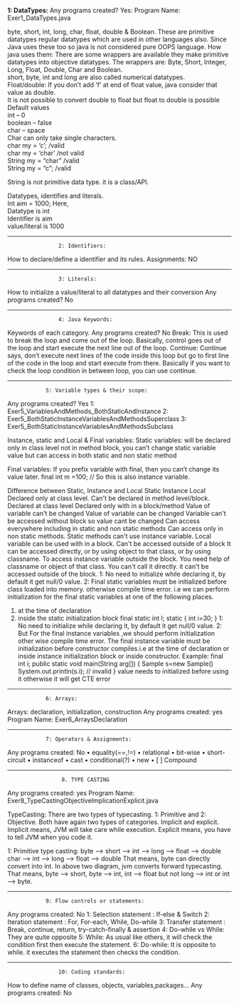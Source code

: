 **1: DataTypes:**
Any programs created? Yes:
Program Name: Exer1_DataTypes.java

byte, short, int, long, char, float, double & Boolean. These are primitive datatypes regular datatypes which are used in other languages also. Since Java uses these too so java is not considered pure OOPS language. 
How java uses them: There are some wrappers are available they make primitive datatypes into objective datatypes. The wrappers are:
Byte, Short, Integer, Long, Float, Double, Char and Boolean.   
short, byte, int and long are also called numerical datatypes.  
Float/double: If you don’t add ‘f’ at end of float value, java consider that value as double.  
It is not possible to convert double to float but float to double is possible  
Default values  
	int – 0  
	boolean – false  
	char – space  
Char can only take single characters.   
	char my = ‘c’; /valid  
	char my = ‘char’ /not valid  
	String my = “char” /valid  
	String my = “c”; /valid  

String is not primitive data type. it is a class/API.  

Datatypes, identifies and literals.  
Int aim = 1000; Here,   
Datatype is int  
Identifier is aim  
value/literal is 1000   

*****************************************************************************
					2: Identifiers: 
How to declare/define a identifier and its rules.
Assignments: NO

*****************************************************************************
					3: Literals: 
How to initialize a value/literal to all datatypes and their conversion
Any programs created? No
******************************************************************************
					4: Java Keywords: 
Keywords of each category.
Any programs created? No
Break: This is used to break the loop and come out of the loop. Basically, control goes out of the loop and start execute the next line out of the loop.
Continue: Continue says, don’t execute next lines of the code inside this loop but go to first line of the code in the loop and start execute from there. Basically if you want to check the loop condition in between loop, you can use continue.

*****************************************************************************
				5: Variable types & their scope: 
Any programs created? Yes
1: Exer5_VariablesAndMethods_BothStaticAndInstance
2: Exer5_BothStaticInstanceVariablesAndMethodsSuperclass
3: Exer5_BothStaticInstanceVariablesAndMethodsSubclass

Instance, static and Local & Final variables:
Static variables: will be declared only in class level not in method block, you can’t change static variable value but can access in both static and non static method

Final variables: If you prefix variable with final, then you can’t change its value later. 
final int m =100; // So this is also instance variable.

Difference between Static, Instance and Local 
Static
Instance
Local 
Declared only at class level. Can't be declared in method level/block.
Declared at class level
Declared only with in a block/method
Value of variable can't be changed
Value of variable can be changed
Variable can't be accessed without block so value cant be changed
Can access everywhere including in static and non static methods
Can access only in non static methods. Static methods can't use instance variable.
Local variable can be used with in a block. Can't be accessed outside of a block
It can be accessed directly, or by using object to that class, or by using classname.
To access instance variable outside the block. You need help of classname or object of that class. You can't call it directly.
it can't be accessed outside of the block.
1: No need to initialize while declaring it, by default it get null/0 value.
2: Final static variables must be initialized before class loaded into memory. otherwise compile time error. i.e we can perform initialization for the final static variables at one of the following places.
1. at the time of declaration
2. inside the static initialization block
final static int I;
static 
{
int i=30;
}
1:  No need to initialize while declaring it, by default it get null/0 value. 
2: But For the final instance variables ,we should perform initialization other wise compile time error. The final instance variable must be initialization before constructor compiles.i.e at the time of declaration or inside instance initialization block or inside constructor.
Example:
final int i;
public static void main(String arg[])
{
Sample s=new Sample()
System.out.println(s.i); // invalid
}
value needs to initialized before using it otherwise it will get CTE error


******************************************************************************
				6: Arrays:  
Arrays: declaration, initialization, construction 
Any programs created: yes
Program Name: Exer6_ArraysDeclaration

*****************************************************************************
				7: Operators & Assignments: 
Any programs created: No
• equality(==,!=)
• relational
• bit-wise
• short-circuit
• instanceof
• cast
• conditional(?)
• new
• [ ]
Compound


****************************************************************************
					 8. TYPE CASTING
Any programs created: yes
Program Name: Exer8_TypeCastingObjectiveImplicationExplicit.java

TypeCasting: There are two types of typecasting. 
	1: Primitive and 
	2: Objective.
Both have again two types of categories. Implicit and explicit. 
Implicit means, JVM will take care while execution.
Explicit means, you have to tell JVM when you code it.

1: Primitive type casting:
byte --> short --> int --> long --> float --> double 
char --> int --> long --> float --> double
That means, byte can directly convert into int. In above two diagram, jvm converts forward typecasting. That means, byte --> short, byte --> int, int --> float but not long --> int or int --> byte.

******************************************************************************
				9: Flow controls or statements:
Any programs created: No
1: Selection statement : If-else & Switch
2: Iteration statement : For, For-each, While, Do-while
3: Transfer statement : Break, continue, return, try-catch-finally & assertion
4: Do-while vs While: They are quite opposite
5: While: As usual like others, it will check the condition first then execute the statement.
6: Do-while: It is opposite to while. it executes the statement then checks the condition.

******************************************************************************
					10: Coding standards: 
How to define name of classes, objects, variables,packages…
Any programs created: No
